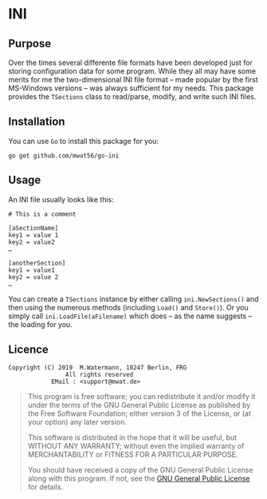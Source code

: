 # INI

## Purpose

Over the times several differente file formats have been developed just for storing configuration data for some program.
While they all may have some merits for me the two-dimensional INI file format – made popular by the first MS-Windows versions – was always sufficient for my needs.
This package provides the `TSections` class to read/parse, modify, and write such INI files.

## Installation

You can use `Go` to install this package for you:

    go get github.com/mwat56/go-ini

## Usage

An INI file usually looks like this:

    # This is a comment

    [aSectionName]
    key1 = value 1
    key2 = value2
    …

    [anotherSection]
    key1 = value1
    key2 = value 2
    …

You can create a `TSections` instance by either calling `ini.NewSections()` and then using the numerous methods (including `Load()` and `Store()`).
Or you simply call `ini.LoadFile(aFilename)` which does – as the name suggests – the loading for you.

## Licence

    Copyright (C) 2019  M.Watermann, 10247 Berlin, FRG
                    All rights reserved
                EMail : <support@mwat.de>

> This program is free software; you can redistribute it and/or modify it under the terms of the GNU General Public License as published by the Free Software Foundation; either version 3 of the License, or (at your option) any later version.
>
> This software is distributed in the hope that it will be useful, but WITHOUT ANY WARRANTY; without even the implied warranty of MERCHANTABILITY or FITNESS FOR A PARTICULAR PURPOSE.
>
> You should have received a copy of the GNU General Public License along with this program.  If not, see the [GNU General Public License](http://www.gnu.org/licenses/gpl.html) for details.
